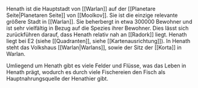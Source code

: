 Henath ist die Hauptstadt von [[Warlan]] auf der [[Planetare Seite|Planetaren Seite]] von [[Moolkov]]. Sie ist die einzige relevante größere Stadt in [[Warlan]]. 
Sie beherbergt in etwa 300000 Bewohner und ist sehr vielfältig in Bezug auf die Spezies ihrer Bewohner. Dies lässt sich zurückführen darauf, dass Henath relativ nah an [[Radork]] liegt. Henath liegt bei E2 (siehe [[Quadranten]], siehe [[Kartenausrichtung]]).
In Henath steht das Volkshaus [[Warlan|Warlans]], sowie der Sitz der [[Korta]] in Warlan.

Umliegend um Henath gibt es viele Felder und Flüsse, was das Leben in Henath prägt, wodurch es durch viele Fischereien den Fisch als Hauptnahrungsquelle der Henathier gibt.

